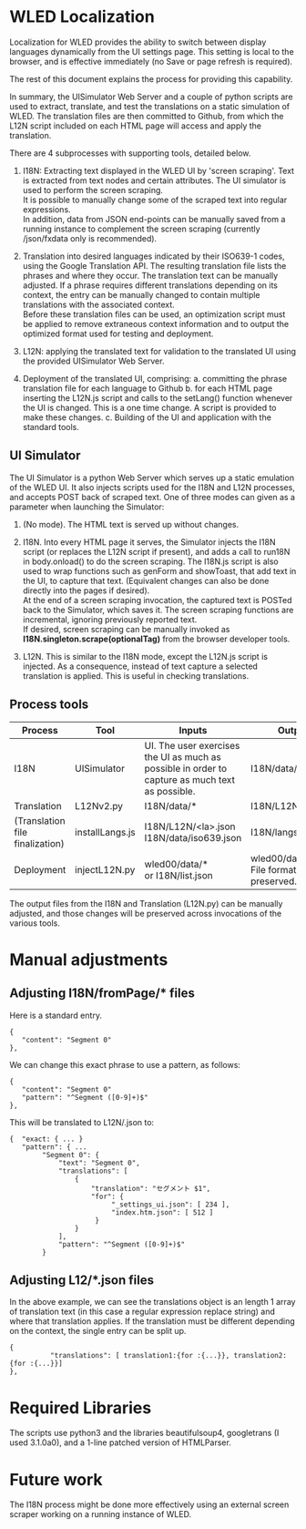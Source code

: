 # WLED Localization

Localization for WLED provides the ability to switch between display languages dynamically from the UI settings page.  This setting is local to the browser, and is effective immediately (no Save or page refresh is required).

The rest of this document explains the process for providing this capability. 

In summary, the UISimulator Web Server and a couple of python scripts are used to extract, translate, and test the translations on a static simulation of WLED.  The translation files are then committed to Github, from which the L12N script included on each HTML page will access and apply the translation.

There are 4 subprocesses with supporting tools, detailed below. 

1. I18N: Extracting text displayed in the WLED UI by 'screen scraping'.  Text is extracted from text nodes and certain attributes.  The UI simulator is used to perform the screen scraping.   
It is possible to manually change some of the scraped text into regular expressions.   
In addition, data from JSON end-points can be manually saved from a running instance to complement the screen scraping (currently /json/fxdata only is recommended).

2. Translation into desired languages indicated by their ISO639-1 codes, using the Google Translation API.  The resulting translation file lists the phrases and where they occur.  The translation text can be manually adjusted.  If a phrase requires different translations depending on its context, the entry can be manually changed to contain multiple translations with the associated context.   
Before these translation files can be used, an optimization script must be applied to remove extraneous context information and to output the optimized format used for testing and deployment.

3. L12N: applying the translated text for validation to the translated UI using the provided UISimulator Web Server.

4. Deployment of the translated UI, comprising:
   a. committing the phrase translation file for each language to Github
   b. for each HTML page inserting the L12N.js script and calls to the setLang() function whenever the UI is changed.  This is a one time change. A script is provided to make these changes.
   c. Building of the UI and application with the standard tools.

## UI Simulator
The UI Simulator is a python Web Server which serves up a static emulation of the WLED UI.  It also injects scripts used for the I18N and L12N processes, and accepts POST back of scraped text.
One of three modes can given as a parameter when launching the Simulator:

1. (No mode).  The HTML text is served up without changes.

2. I18N.  Into every HTML page it serves, the Simulator injects the I18N script (or replaces the L12N script if present), and adds a call to run18N in body.onload() to do the screen scraping.  The I18N.js script is also used to wrap functions such as genForm and showToast, that add text in the UI, to capture that text. (Equivalent changes can also be done directly into the pages if desired).   
At the end of a screen scraping invocation, the captured text is POSTed back to the Simulator, which saves it.  The screen scraping functions are incremental, ignoring previously reported text.   
If desired, screen scraping can be manually invoked as <b>I18N.singleton.scrape(optionalTag)</b> from the browser developer tools.

3. L12N.  This is similar to the I18N mode, except the L12N.js script is injected.  As a consequence, instead of text capture a selected translation is applied. This is useful in checking translations.

 ## Process tools

 | Process | Tool | Inputs | Outputs |
 | ---     | ---  | ---    | --- |
 | I18N | UISimulator | UI.  The user exercises the UI as much as possible in order to capture as much text as possible. | I18N/data/* |
 | Translation | L12Nv2.py | I18N/data/* | I18N/L12N/XX.json |
 | (Translation file finalization) | installLangs.js | I18N/L12N/&lt;la&gt;.json<br>I18N/data/iso639.json | I18N/langs/&lt;la&gt;.json |
 | Deployment | injectL12N.py | wled00/data/*<br>or I18N/list.json | wled00/data/*<br>File formatting is preserved. | 

The output files from the I18N and Translation (L12N.py) can be manually adjusted, and those changes will be preserved across invocations of the various tools.

# Manual adjustments

## Adjusting I18N/fromPage/* files
Here is a standard entry.
```
{
   "content": "Segment 0"
},
```
We can change this exact phrase to use a pattern, as follows:
```
{
   "content": "Segment 0"
   "pattern": "^Segment ([0-9]+)$"
},
```
This will be translated to L12N/<lang>.json to:
```
{  "exact: { ... }
   "pattern": { ...
        "Segment 0": {
            "text": "Segment 0",
            "translations": [
                {
                    "translation": "セグメント $1",
                    "for": {
                         "_settings_ui.json": [ 234 ],
                         "index.htm.json": [ 512 ]
                     }
                }
            ],
            "pattern": "^Segment ([0-9]+)$"
        }
```

## Adjusting L12/*.json files
In the above example, we can see the translations object is an length 1 array of translation text (in this case a regular expression replace string) and where that translation applies.  If the translation must be different depending on the context, the single entry can be split up. 

```
{
          "translations": [ translation1:{for :{...}}, translation2:{for :{...}}]
},
```

# Required Libraries
The scripts use python3 and the libraries beautifulsoup4, googletrans (I used 3.1.0a0), and a 1-line patched version of HTMLParser. 

# Future work
The I18N process might be done more effectively using an external screen scraper working on a running instance of WLED.
